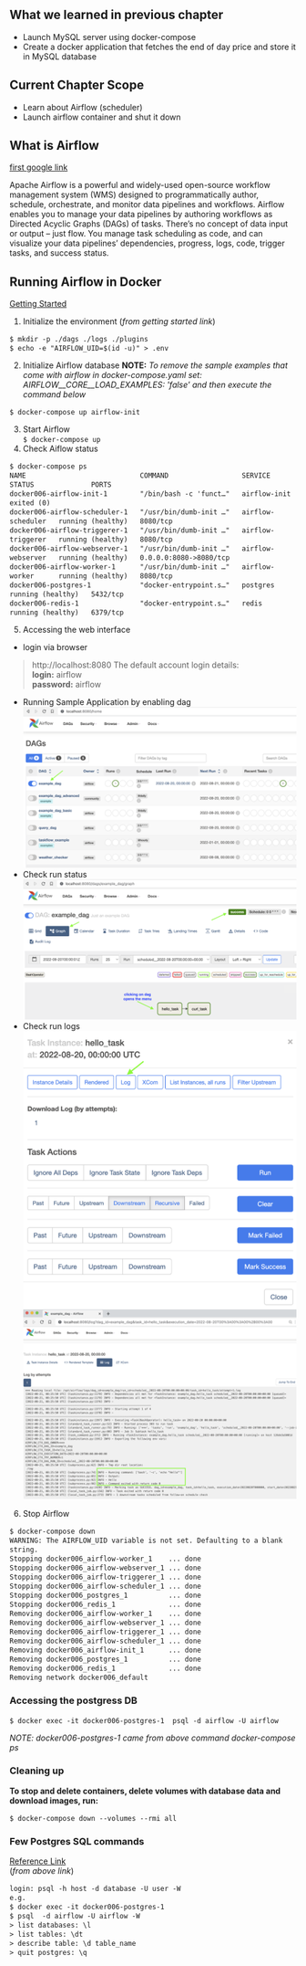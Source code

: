 ## What we learned in previous chapter
- Launch MySQL server using docker-compose
- Create a docker application that fetches the end of day price and store it in MySQL database

## Current Chapter Scope
- Learn about Airflow (scheduler)
- Launch airflow container and shut it down

## What is Airflow
[first google link](https://www.upsolver.com/blog/apache-airflow-when-to-use-it-when-to-avoid-it-while-building-a-data-lake)

Apache Airflow is a powerful and widely-used open-source workflow management system (WMS) designed to 
programmatically author, schedule, orchestrate, and monitor data pipelines and workflows. 
Airflow enables you to manage your data pipelines by authoring workflows as Directed Acyclic Graphs (DAGs) of tasks. 
There’s no concept of data input or output – just flow. You manage task scheduling as code, and can visualize your 
data pipelines’ dependencies, progress, logs, code, trigger tasks, and success status.

## Running Airflow in Docker
[Getting Started](https://airflow.apache.org/docs/apache-airflow/stable/start/docker.html)
1. Initialize the environment (_from getting started link_)
```  
$ mkdir -p ./dags ./logs ./plugins  
$ echo -e "AIRFLOW_UID=$(id -u)" > .env  
```
2. Initialize Airflow database
__NOTE:__ _To remove the sample examples that come with airflow in docker-compose.yaml set:  
AIRFLOW__CORE__LOAD_EXAMPLES: 'false' and then execute the command below_
```
$ docker-compose up airflow-init  
```
3. Start Airflow   
`$ docker-compose up`
4. Check Aiflow status   
```
$ docker-compose ps
NAME                            COMMAND                  SERVICE             STATUS              PORTS
docker006-airflow-init-1        "/bin/bash -c 'funct…"   airflow-init        exited (0)          
docker006-airflow-scheduler-1   "/usr/bin/dumb-init …"   airflow-scheduler   running (healthy)   8080/tcp
docker006-airflow-triggerer-1   "/usr/bin/dumb-init …"   airflow-triggerer   running (healthy)   8080/tcp
docker006-airflow-webserver-1   "/usr/bin/dumb-init …"   airflow-webserver   running (healthy)   0.0.0.0:8080->8080/tcp
docker006-airflow-worker-1      "/usr/bin/dumb-init …"   airflow-worker      running (healthy)   8080/tcp
docker006-postgres-1            "docker-entrypoint.s…"   postgres            running (healthy)   5432/tcp
docker006-redis-1               "docker-entrypoint.s…"   redis               running (healthy)   6379/tcp
```
5. Accessing the web interface
* login via browser  
> http://localhost:8080
> The default account login details:    
> __login:__ airflow   
> __password:__ airflow
* Running Sample Application by enabling dag
![Enable the DAG to run](screenshots/01_enable_dag_2_run.png)
* Check run status
![Check the run status](screenshots/02_check_dag_run_status.png)
* Check run logs
![Log window](screenshots/03_check_dag_log.png)
![DAG1 logs](screenshots/04_check_dag1_log.png)
6. Stop Airflow   
```
$ docker-compose down
WARNING: The AIRFLOW_UID variable is not set. Defaulting to a blank string.
Stopping docker006_airflow-worker_1    ... done
Stopping docker006_airflow-webserver_1 ... done
Stopping docker006_airflow-triggerer_1 ... done
Stopping docker006_airflow-scheduler_1 ... done
Stopping docker006_postgres_1          ... done
Stopping docker006_redis_1             ... done
Removing docker006_airflow-worker_1    ... done
Removing docker006_airflow-webserver_1 ... done
Removing docker006_airflow-triggerer_1 ... done
Removing docker006_airflow-scheduler_1 ... done
Removing docker006_airflow-init_1      ... done
Removing docker006_postgres_1          ... done
Removing docker006_redis_1             ... done
Removing network docker006_default
```

### Accessing the postgress DB
```
$ docker exec -it docker006-postgres-1  psql -d airflow -U airflow  
```
_NOTE: docker006-postgres-1 came from above command docker-compose ps_
### Cleaning up
__To stop and delete containers, delete volumes with database data and download images, run:__  
```
$ docker-compose down --volumes --rmi all
```

### Few Postgres SQL commands
[Reference Link](https://www.postgresqltutorial.com/postgresql-administration/psql-commands/)  
(_from above link_)  
```
login: psql -h host -d database -U user -W  
e.g. 
$ docker exec -it docker006-postgres-1 
$ psql  -d airflow -U airflow -W
> list databases: \l  
> list tables: \dt  
> describe table: \d table_name
> quit postgres: \q  
```